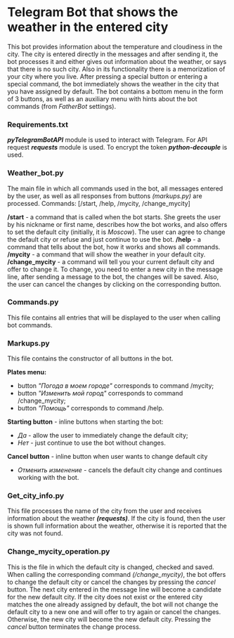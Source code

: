 # Telegram Bot that shows the weather in the entered city
This bot provides information about the temperature and cloudiness in the city. The city is entered directly in the messages and after sending it, the bot processes it and either gives out information about the weather, or says that there is no such city. Also in its functionality there is a memorization of your city where you live. After pressing a special button or entering a special command, the bot immediately shows the weather in the city that you have assigned by default. The bot contains a bottom menu in the form of 3 buttons, as well as an auxiliary menu with hints about the bot commands (from *FatherBot* settings).

### Requirements.txt
***pyTelegramBotAPI*** module is used to interact with Telegram. For API request ***requests*** module is used. To encrypt the token ***python-decouple*** is used.

### Weather_bot.py
The main file in which all commands used in the bot, all messages entered by the user, as well as all responses from buttons *(markups.py)* are processed.
Commands: [/start, /help, /mycity, /change_mycity]

**/start** - a command that is called when the bot starts. She greets the user by his nickname or first name, describes how the bot works, and also offers to set the default city (initially, it is *Moscow*). The user can agree to change the default city or refuse and just continue to use the bot.
**/help** - a command that tells about the bot, how it works and shows all commands.
**/mycity** - a command that will show the weather in your default city.
**/change_mycity** - a command will tell you your current default city and offer to change it. To change, you need to enter a new city in the message line, after sending a message to the bot, the changes will be saved. Also, the user can cancel the changes by clicking on the corresponding button.

### Commands.py
This file contains all entries that will be displayed to the user when calling bot commands.

### Markups.py
This file contains the constructor of all buttons in the bot.

**Plates menu:**
+ button *"Погода в моем городе"* corresponds to command /mycity;
+ button *"Изменить мой город"* corresponds to command /change_mycity;
+ button *"Помощь"* corresponds to command /help.

**Starting button** - inline buttons when starting the bot:
+ *Да* - allow the user to immediately change the default city;
+ *Нет* - just continue to use the bot without changes.

**Cancel button** - inline button when user wants to change default city
+ *Отменить изменение* - cancels the default city change and continues working with the bot.

### Get_city_info.py
This file processes the name of the city from the user and receives information about the weather ***(requests)***. If the city is found, then the user is shown full information about the weather, otherwise it is reported that the city was not found.

### Change_mycity_operation.py
This is the file in which the default city is changed, checked and saved.
When calling the corresponding command *(/change_mycity)*, the bot offers to change the default city or cancel the changes by pressing the *cancel* button. The next city entered in the message line will become a candidate for the new default city. If the city does not exist or the entered city matches the one already assigned by default, the bot will not change the default city to a new one and will offer to try again or cancel the changes. Otherwise, the new city will become the new default city.
Pressing the *cancel* button terminates the change process.
